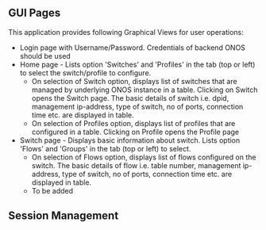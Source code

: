 ## GUI Pages

This application provides following Graphical Views for user operations:

* Login page with Username/Password. Credentials of backend ONOS should be used
* Home page - Lists option 'Switches' and 'Profiles' in the tab (top or left) to select the switch/profile to configure.
  * On selection of Switch option, displays list of switches that are managed by underlying ONOS instance in a table. Clicking on Switch opens the Switch page. The basic details of switch i.e. dpid, management ip-address, type of switch, no of ports, connection time etc. are displayed in table.
  * On selection of Profiles option, displays list of profiles that are configured in a table. Clicking on Profile opens the Profile page
* Switch page - Displays basic information about switch. Lists option 'Flows' and 'Groups' in the tab (top or left) to select.
  * On selection of Flows option, displays list of flows configured on the switch. The basic details of flow i.e. table number, management ip-address, type of switch, no of ports, connection time etc. are displayed in table.
  * To be added




## Session Management


